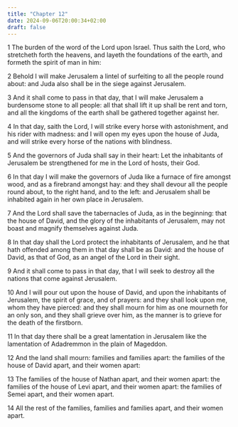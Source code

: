 ```yaml
---
title: "Chapter 12"
date: 2024-09-06T20:00:34+02:00
draft: false
---
```



1 The burden of the word of the Lord upon Israel. Thus saith the Lord, who stretcheth forth the heavens, and layeth the foundations of the earth, and formeth the spirit of man in him:

2 Behold I will make Jerusalem a lintel of surfeiting to all the people round about: and Juda also shall be in the siege against Jerusalem.

3 And it shall come to pass in that day, that I will make Jerusalem a burdensome stone to all people: all that shall lift it up shall be rent and torn, and all the kingdoms of the earth shall be gathered together against her.

4 In that day, saith the Lord, I will strike every horse with astonishment, and his rider with madness: and I will open my eyes upon the house of Juda, and will strike every horse of the nations with blindness.

5 And the governors of Juda shall say in their heart: Let the inhabitants of Jerusalem be strengthened for me in the Lord of hosts, their God.

6 In that day I will make the governors of Juda like a furnace of fire amongst wood, and as a firebrand amongst hay: and they shall devour all the people round about, to the right hand, and to the left: and Jerusalem shall be inhabited again in her own place in Jerusalem.

7 And the Lord shall save the tabernacles of Juda, as in the beginning: that the house of David, and the glory of the inhabitants of Jerusalem, may not boast and magnify themselves against Juda.

8 In that day shall the Lord protect the inhabitants of Jerusalem, and he that hath offended among them in that day shall be as David: and the house of David, as that of God, as an angel of the Lord in their sight.

9 And it shall come to pass in that day, that I will seek to destroy all the nations that come against Jerusalem.

10 And I will pour out upon the house of David, and upon the inhabitants of Jerusalem, the spirit of grace, and of prayers: and they shall look upon me, whom they have pierced: and they shall mourn for him as one mourneth for an only son, and they shall grieve over him, as the manner is to grieve for the death of the firstborn.

11 In that day there shall be a great lamentation in Jerusalem like the lamentation of Adadremmon in the plain of Mageddon.

12 And the land shall mourn: families and families apart: the families of the house of David apart, and their women apart:

13 The families of the house of Nathan apart, and their women apart: the families of the house of Levi apart, and their women apart: the families of Semei apart, and their women apart.

14 All the rest of the families, families and families apart, and their women apart.

